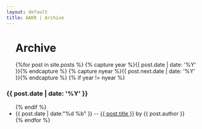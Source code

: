 ```yaml
---
layout: default
title: AAKR | Archive
---
```

<div class="container" id="archive">
<ul>
<h1 class="pageTitle">Archive</h1>
  {%for post in site.posts %}
      {% capture year %}{{ post.date | date: '%Y' }}{% endcapture %}
      {% capture nyear %}{{ post.next.date | date: '%Y' }}{% endcapture %}
      {% if year != nyear %}
        </ul>
        <h3>{{ post.date | date: '%Y' }}</h3>
        <ul class="past">
      {% endif %}
      <li><time>{{ post.date | date:"%d %b" }}</time> -- <a href="{{ post.url | prepend: site.baseurl }}">{{ post.title }}</a> by {{ post.author }}</li>
  {% endfor %}
  </ul>
</div>
